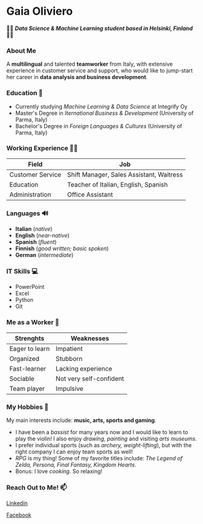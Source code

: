 # Gaia Oliviero

👩‍🎓 ***Data Science & Machine Learning student based in Helsinki, Finland*** 👩‍🎓

### About Me 
A **multilingual** and talented **teamworker** from Italy, with extensive experience in customer service and support, who would like to jump-start her career in **data analysis and business development**. 

### Education 📖
- Currently studying *Machine Learning & Data Science* at Integrify Oy
- Master's Degree in *Iternational Business & Development* (University of Parma, Italy)
- Bachelor's Degree in *Foreign Languages & Cultures* (University of Parma, Italy)

### Working Experience 👩‍💼
|Field| Job |
| ---------------- | ---------------- |
|Customer Service |       Shift Manager, Sales Assistant, Waitress|
|Education  |   Teacher of Italian, English, Spanish
|Administration | Office Assistant

### Languages 🔊
- **Italian** (*native*)
- **English** (*near-native*)
- **Spanish** (*fluent*)
- **Finnish** (*good written; basic spoken*)
- **German** (*intermediate*)

### IT Skills 💻
- PowerPoint 
- Excel
- Python
- Git

### Me as a Worker 👥
|Strenghts | Weaknesses |
| ---------------- | ---------------- |
| Eager to learn |         Impatient  |
|Organized   |           Stubborn
|Fast-learner |  Lacking experience
|Sociable | Not very self-confident
|Team player | Impulsive

### My Hobbies 🎸
My main interests include: **music, arts, sports and gaming**. 
- I have been a *bassist* for many years now and I would like to learn to play the violin! I also enjoy *drawing, painting* and visiting *arts museums*.
- I prefer individual sports (such as *archery, weight-lifting*), but with the right company I can enjoy team sports as well!
- *RPG* is my thing! Some of my favorite titles include: *The Legend of Zelda, Persona, Final Fantasy, Kingdom Hearts*. 
- Bonus: I love *cooking*. So relaxing! 

### Reach Out to Me! 📫
[Linkedin](https://www.linkedin.com/in/gaia-oliviero/)

[Facebook](https://www.facebook.com/gaia.c.oliviero/)
